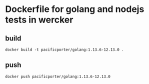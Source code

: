 # Dockerfile for golang and nodejs tests in wercker

## build

```
docker build -t pacificporter/golang:1.13.6-12.13.0 .
```

## push

```
docker push pacificporter/golang:1.13.6-12.13.0
```
